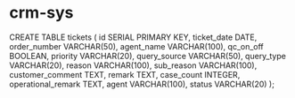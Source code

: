 # crm-sys

CREATE TABLE tickets (
    id SERIAL PRIMARY KEY,
    ticket_date DATE,
    order_number VARCHAR(50),
    agent_name VARCHAR(100),
    qc_on_off BOOLEAN,
    priority VARCHAR(20),
    query_source VARCHAR(50),
    query_type VARCHAR(20),
    reason VARCHAR(100),
    sub_reason VARCHAR(100),
    customer_comment TEXT,
    remark TEXT,
    case_count INTEGER,
    operational_remark TEXT,
    agent VARCHAR(100),
    status VARCHAR(20)
);

